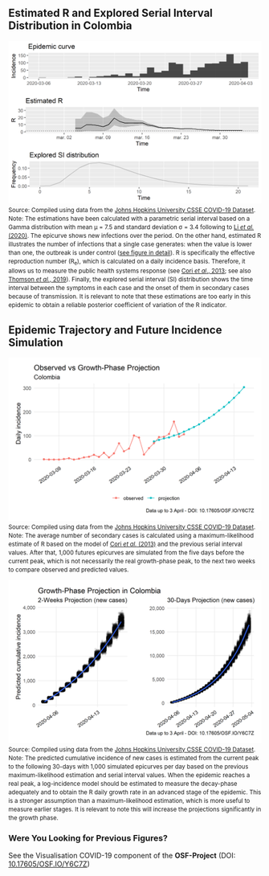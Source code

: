 ## Estimated R and Explored Serial Interval Distribution in Colombia

[![R](https://raw.githubusercontent.com/bgonzalezbustamante/COVID-19-South-America/master/docs/images/Figures/R_COL.png)](https://raw.githubusercontent.com/bgonzalezbustamante/COVID-19-South-America/master/docs/images/Figures/R_COL.png)
<small>Source: Compiled using data from the [Johns Hopkins University CSSE COVID-19 Dataset](https://github.com/CSSEGISandData/COVID-19/tree/master/csse_covid_19_data/csse_covid_19_time_series).</small> <br />
<small>Note: The estimations have been calculated with a parametric serial interval based on a Gamma distribution with mean μ = 7.5 and standard deviation σ = 3.4 following to [Li *et al.* (2020)](https://www.nejm.org/doi/full/10.1056/NEJMoa2001316). The epicurve shows new infections over the period. On the other hand, estimated R illustrates the number of infections that a single case generates: when the value is lower than one, the outbreak is under control ([see figure in detail](https://raw.githubusercontent.com/bgonzalezbustamante/COVID-19-South-America/master/docs/images/Figures/Re_COL.png)). R is specifically the effective reproduction number (R<sub>e</sub>), which is calculated on a daily incidence basis. Therefore, it allows us to measure the public health systems response (see [Cori *et al*., 2013](https://dx.doi.org/10.1093%2Faje%2Fkwt133); see also [Thomson *et al.*, 2019](https://doi.org/10.1016/j.epidem.2019.100356)). Finally, the explored serial interval (SI) distribution shows the time interval between the symptoms in each case and the onset of them in secondary cases because of transmission. It is relevant to note that these estimations are too early in this epidemic to obtain a reliable posterior coefficient of variation of the R indicator.</small>

## Epidemic Trajectory and Future Incidence Simulation

[![Growth](https://raw.githubusercontent.com/bgonzalezbustamante/COVID-19-South-America/master/docs/images/Projections/growth_COL.png)](https://raw.githubusercontent.com/bgonzalezbustamante/COVID-19-South-America/master/docs/images/Projections/growth_COL.png)
<small>Source: Compiled using data from the [Johns Hopkins University CSSE COVID-19 Dataset](https://github.com/CSSEGISandData/COVID-19/tree/master/csse_covid_19_data/csse_covid_19_time_series).</small> <br />
<small>Note: The average number of secondary cases is calculated using a maximum-likelihood estimate of R based on the model of [Cori *et al.* (2013)](https://doi.org/10.1093/aje/kwt133) and the previous serial interval values. After that, 1,000 futures epicurves are simulated from the five days before the current peak, which is not necessarily the real growth-phase peak, to the next two weeks to compare observed and predicted values.</small>

[![Projection](https://raw.githubusercontent.com/bgonzalezbustamante/COVID-19-South-America/master/docs/images/Projections/proj_COL.png)](https://raw.githubusercontent.com/bgonzalezbustamante/COVID-19-South-America/master/docs/images/Projections/proj_COL.png)
<small>Source: Compiled using data from the [Johns Hopkins University CSSE COVID-19 Dataset](https://github.com/CSSEGISandData/COVID-19/tree/master/csse_covid_19_data/csse_covid_19_time_series).</small> <br />
<small>Note: The predicted cumulative incidence of new cases is estimated from the current peak to the following 30-days with 1,000 simulated epicurves per day based on the previous maximum-likelihood estimation and serial interval values. When the epidemic reaches a real peak, a log-incidence model should be estimated to measure the decay-phase adequately and to obtain the R daily growth rate in an advanced stage of the epidemic. This is a stronger assumption than a maximum-likelihood estimation, which is more useful to measure earlier stages. It is relevant to note this will increase the projections significantly in the growth phase.</small>

### Were You Looking for Previous Figures?

See the Visualisation COVID-19 component of the **OSF-Project** (DOI: [10.17605/OSF.IO/Y6C7Z](http://doi.org/10.17605/OSF.IO/Y6C7Z))
